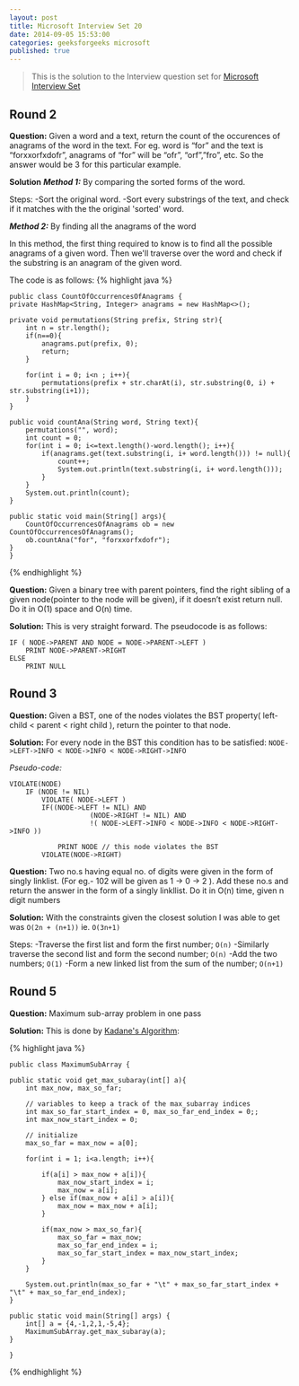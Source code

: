 ```yaml
---
layout: post
title: Microsoft Interview Set 20
date: 2014-09-05 15:53:00
categories: geeksforgeeks microsoft
published: true
---
```


>This is the solution to the Interview question set for [Microsoft Interview Set](http://www.geeksforgeeks.org/microsoft-interview-set-20-campus-internship/ "External Link to geeksforgeeks.org") 

## Round 2

**Question:**
Given a word and a text, return the count of the occurences of anagrams of the word in the text.
For eg. word is “for” and the text is “forxxorfxdofr”, anagrams of “for” will be “ofr”, “orf”,”fro”, etc. So the answer would be 3 for this particular example.

**Solution**
**_Method 1:_** By comparing the sorted forms of the word.

Steps:
-Sort the original word.
-Sort every substrings of the text, and check if it matches with the the original 'sorted' word.

**_Method 2:_** By finding all the anagrams of the word

In this method, the first thing required to know is to find all the possible anagrams of a given word. Then we'll traverse over the word and check if the substring is an anagram of the given word.

The code is as follows:
 {% highlight java %}

	public class CountOfOccurrencesOfAnagrams {
	private HashMap<String, Integer> anagrams = new HashMap<>();
	
	private void permutations(String prefix, String str){
		int n = str.length();
		if(n==0){
			anagrams.put(prefix, 0);
			return;
		}
		
		for(int i = 0; i<n ; i++){
			permutations(prefix + str.charAt(i), str.substring(0, i) + str.substring(i+1));
		}
	}
	
	public void countAna(String word, String text){
		permutations("", word);
		int count = 0;
		for(int i = 0; i<=text.length()-word.length(); i++){
			if(anagrams.get(text.substring(i, i+ word.length())) != null){
				count++;
				System.out.println(text.substring(i, i+ word.length()));
			}
		}
		System.out.println(count);
	}
	
	public static void main(String[] args){
		CountOfOccurrencesOfAnagrams ob = new CountOfOccurrencesOfAnagrams();
		ob.countAna("for", "forxxorfxdofr");
	}
	}
	
 {% endhighlight %}


**Question:**
Given a binary tree with parent pointers, find the right sibling of a given node(pointer to the node will be given), if it doesn’t exist return null. Do it in O(1) space and O(n) time.

**Solution:**
This is very straight forward. The pseudocode is as follows:

    IF ( NODE->PARENT AND NODE = NODE->PARENT->LEFT )
    	PRINT NODE->PARENT->RIGHT
    ELSE
    	PRINT NULL


## Round 3

**Question:**
Given a BST, one of the nodes violates the BST property( left-child < parent < right child ), return the pointer to that node.

**Solution:**
For every node in the BST this condition has to be satisfied: 
`NODE->LEFT->INFO < NODE->INFO < NODE->RIGHT->INFO`

*Pseudo-code:*

    VIOLATE(NODE) 
    	IF (NODE != NIL)
    		VIOLATE( NODE->LEFT )
    		IF((NODE->LEFT != NIL) AND 
    					(NODE->RIGHT != NIL) AND  
    					!( NODE->LEFT->INFO < NODE->INFO < NODE->RIGHT->INFO ))
    					
    			PRINT NODE // this node violates the BST
    		VIOLATE(NODE->RIGHT)


**Question:**
Two no.s having equal no. of digits were given in the form of singly linklist. (For eg.- 102 will be given as 1 -> 0 -> 2 ). Add these no.s and return the answer in the form of a singly linkllist. Do it in O(n) time, given n digit numbers

**Solution:**
With the constraints given the closest solution I was able to get was `O(2n + (n+1))` ie. `O(3n+1)`

Steps:
-Traverse the first list and form the first number; `O(n)`
-Similarly traverse the second list and form the second number; `O(n)`
-Add the two numbers; `O(1)`
-Form a new linked list from the sum of the number; `O(n+1)`

## Round 5

**Question:**
Maximum sub-array problem in one pass

**Solution:**
This is done by [Kadane's Algorithm](http://en.wikipedia.org/wiki/Maximum_subarray_problem "Wikipedia Article- maximum sub array problem"):


{% highlight java %}

	public class MaximumSubArray {
		
	public static void get_max_subaray(int[] a){
		int max_now, max_so_far;
		
		// variables to keep a track of the max_subarray indices
		int max_so_far_start_index = 0, max_so_far_end_index = 0;;
		int max_now_start_index = 0;
		
		// initialize
		max_so_far = max_now = a[0];	
		
		for(int i = 1; i<a.length; i++){
			
			if(a[i] > max_now + a[i]){
				max_now_start_index = i;
				max_now = a[i];
			} else if(max_now + a[i] > a[i]){
				max_now = max_now + a[i];				
			}
			
			if(max_now > max_so_far){
				max_so_far = max_now;
				max_so_far_end_index = i;
				max_so_far_start_index = max_now_start_index;
			}
		}
		
		System.out.println(max_so_far + "\t" + max_so_far_start_index + "\t" + max_so_far_end_index);
	}

	public static void main(String[] args) {
		int[] a = {4,-1,2,1,-5,4};
		MaximumSubArray.get_max_subaray(a);
	}

	}


{% endhighlight %}





